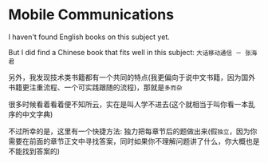 # Mobile Communications

I haven't found English books on this subject yet.

But I did find a Chinese book that fits well in this subject: `大话移动通信 － 张海君`

另外，我发现技术类书籍都有一个共同的特点\(我更偏向于说中文书籍，因为国外书籍更注重流程、一个可实践跟随的流程\)，那就是`多而杂`

很多时候看着看着便不知所云，实在是叫人学不进去\(这个就相当于叫你看一本乱序的中文字典\)

不过所幸的是，这里有一个快捷方法: 独力把每章节后的题做出来\(假`独立`，因为你需要在前面的章节正文中寻找答案，同时如果你不理解问题讲了什么，你大概也是不能找到答案的\)

